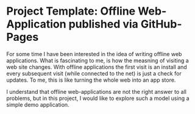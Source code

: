 Project Template: Offline Web-Application published via GitHub-Pages
====================================================================

For some time I have been interested in the idea of writing offline web applications.
What is fascinating to me, is how the measning of visiting a web site changes.
With offline applications the first visit is an install and every subsequent visit (while connected to the net) is just a check for updates.
To me, this is like turning the whole web into an app store.

I understand that offline web-applications are not the right answer to all problems, but in this project, I would like to explore such a model using a simple demo application.
